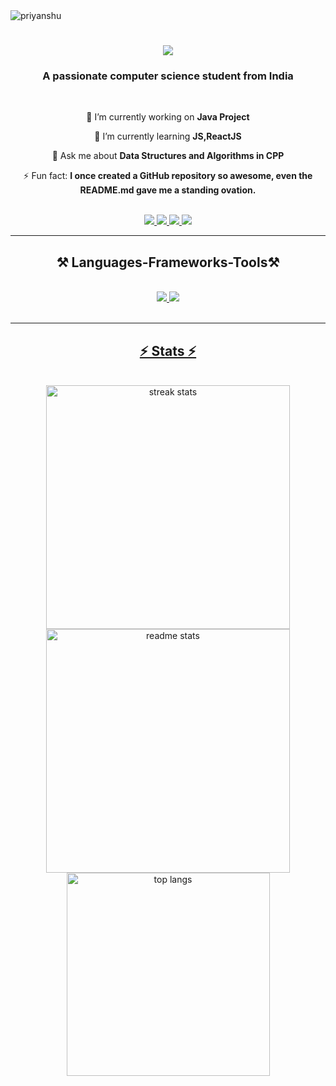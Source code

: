 <img src="https://komarev.com/ghpvc/?username=Priyanshu-2811&amp;label=Profile%20views&amp;color=0e75b6&amp;style=flat" alt="priyanshu">

<h1 align="center">
  <img src="https://readme-typing-svg.herokuapp.com?font=Righteous&size=35&center=true&vCenter=true&width=500&height=70&duration=4000&lines=Hi+There!👋;+I'm+Priyanshu+Tiwari!" />
</h1>
<h3 align="center">A passionate computer science student from India</h3>
<br/>
<div align="center" >
  
  🔭 I’m currently working on **Java Project**
  
  🌱 I’m currently learning **JS,ReactJS**
  
  💬 Ask me about **Data Structures and Algorithms in CPP**
  
  ⚡ Fun fact: **I once created a GitHub repository so awesome, even the README.md gave me a standing ovation.**
  
</div>

<br/>
<div align="center">
  <a href="mailto:priyanshutiwari2811@gmail.com">
    <img src="https://img.shields.io/badge/Gmail-333333?style=for-the-badge&logo=gmail&logoColor=red" target="_blank"/>
  </a>
  <a href="https://www.linkedin.com/in/priyanshu-tiwari-3b3b0524a" target="_blank">
    <img src="https://img.shields.io/badge/LinkedIn-0077B5?style=for-the-badge&logo=linkedin&logoColor=white" target="_blank"/>
  <a href="https://leetcode.com/u/priyanshu_2811" target="_blank">
    <img src="https://img.shields.io/badge/LeetCode-FFA116?style=for-the-badge&logo=leetcode&logoColor=black" />
  </a>
  <a href="https://www.codechef.com/users/priyanshu_2811" target="_blank">
    <img src="https://img.shields.io/badge/CodeChef-5B4638?style=for-the-badge&logo=codechef&logoColor=white" />
  </a>
</div> 

<hr/>
<h2 align="center">⚒ Languages-Frameworks-Tools⚒</h2>
<br/>
<div align="center">
  <a href="https://skillicons.dev">
    <img src="https://skillicons.dev/icons?i=cpp,java,python"/>
    <img src="https://skillicons.dev/icons?i=html,css,javascript,angular,mysql"/
  </a>
</div>
<br/>
<hr/>

<h2 align="center">⚡ Stats ⚡</h2>
<br>
<div align="center">
  <img width="390" src="https://github-readme-streak-stats.herokuapp.com/?user=Priyanshu-2811&theme=react&border_radius=10" alt="streak stats"/>
  <img width="390" src="https://github-readme-stats.vercel.app/api?username=Priyanshu-2811&count_private=true&show_icons=true&theme=react&border_radius=10" alt="readme stats" />
  <br/>
  <img width="325" align="center" src="https://github-readme-stats.vercel.app/api/top-langs/?username=Priyanshu-2811&hide=HTML&langs_count=8&layout=compact&theme=react&border_radius=10" alt="top langs" />
</div>

<br/><br/>



